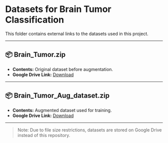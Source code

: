 # Datasets for Brain Tumor Classification

This folder contains external links to the datasets used in this project.

---

## 📦 Brain_Tumor.zip
- **Contents:** Original dataset before augmentation.
- **Google Drive Link:** [Download](https://drive.google.com/drive/folders/1HuAeoD_YLON65MNzkGnfXgFXfoWmS3Eq?usp=sharing)

---

## 📦 Brain_Tumor_Aug_dataset.zip
- **Contents:** Augmented dataset used for training.
- **Google Drive Link:** [Download](https://drive.google.com/file/d/1SiSVQXh2_NkXJaNqJswvHR5gSGE9O6k7/view?usp=sharing)

---

> Note: Due to file size restrictions, datasets are stored on Google Drive instead of this repository.

